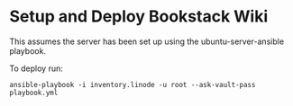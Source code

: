 # Setup and Deploy Bookstack Wiki

This assumes the server has been set up using the ubuntu-server-ansible playbook.

To deploy run:

    ansible-playbook -i inventory.linode -u root --ask-vault-pass playbook.yml
